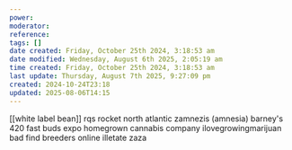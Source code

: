 ```yaml
---
power: 
moderator: 
reference: 
tags: []
date created: Friday, October 25th 2024, 3:18:53 am
date modified: Wednesday, August 6th 2025, 2:05:19 am
time created: Friday, October 25th 2024, 3:18:53 am
last update: Thursday, August 7th 2025, 9:27:09 pm
created: 2024-10-24T23:18
updated: 2025-08-06T14:15
---
```

[[white label bean]]
rqs
rocket
north atlantic
zamnezis (amnesia)
barney's
420 fast buds
expo
homegrown cannabis company
ilovegrowingmarijuan bad
find breeders online illetate
zaza

# 